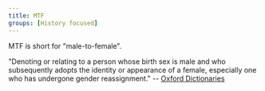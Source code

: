 ```yaml
---
title: MTF
groups: [History focused]
---
```


MTF is short for "male-to-female".

"Denoting or relating to a person whose birth sex is male and who subsequently adopts the identity or appearance of a female, especially one who has undergone gender reassignment." -- [Oxford Dictionaries](https://en.oxforddictionaries.com/definition/male-to-female)